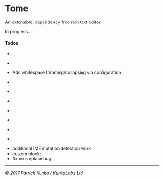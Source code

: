 # Tome
An extensible, dependency-free rich text editor.

In progress..

#### Todos

- ~~~Ensure active markups are always accurate on set selection~~~
- ~~~Add line-break functionality~~~
- Add whitespace trimming/collapsing via configuration
- ~~~remove collapsed inline markup cruft when changing selection (see toggle inline todo)~~~
- ~~~Increase plain text block break to two newline chars~~~
- ~~~Add push/replace state functionality to ensure history is logical~~~
- ~~~Basic clipboard sanitization~~~
- ~~~Create facade and public API~~~
- ~~~Move all history related actions out of `Tome` and into to a new state manager class~~~
- ~~~lists~~~
- additional IME mutation detection work
- custom blocks
- fix text replace bug

---
*&copy; 2017 Patrick Kunka / KunkaLabs Ltd*
